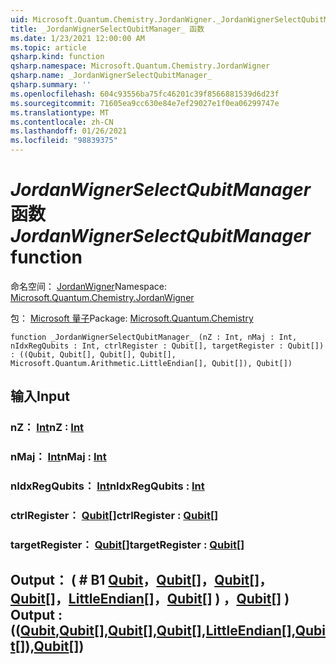 ```yaml
---
uid: Microsoft.Quantum.Chemistry.JordanWigner._JordanWignerSelectQubitManager_
title: _JordanWignerSelectQubitManager_ 函数
ms.date: 1/23/2021 12:00:00 AM
ms.topic: article
qsharp.kind: function
qsharp.namespace: Microsoft.Quantum.Chemistry.JordanWigner
qsharp.name: _JordanWignerSelectQubitManager_
qsharp.summary: ''
ms.openlocfilehash: 604c93556ba75fc46201c39f8566881539d6d23f
ms.sourcegitcommit: 71605ea9cc630e84e7ef29027e1f0ea06299747e
ms.translationtype: MT
ms.contentlocale: zh-CN
ms.lasthandoff: 01/26/2021
ms.locfileid: "98839375"
---
```

# <a name="_jordanwignerselectqubitmanager_-function"></a><span data-ttu-id="f5efd-102">_JordanWignerSelectQubitManager_ 函数</span><span class="sxs-lookup"><span data-stu-id="f5efd-102">_JordanWignerSelectQubitManager_ function</span></span>

<span data-ttu-id="f5efd-103">命名空间： [JordanWigner](xref:Microsoft.Quantum.Chemistry.JordanWigner)</span><span class="sxs-lookup"><span data-stu-id="f5efd-103">Namespace: [Microsoft.Quantum.Chemistry.JordanWigner](xref:Microsoft.Quantum.Chemistry.JordanWigner)</span></span>

<span data-ttu-id="f5efd-104">包： [Microsoft 量子](https://nuget.org/packages/Microsoft.Quantum.Chemistry)</span><span class="sxs-lookup"><span data-stu-id="f5efd-104">Package: [Microsoft.Quantum.Chemistry](https://nuget.org/packages/Microsoft.Quantum.Chemistry)</span></span>




```qsharp
function _JordanWignerSelectQubitManager_ (nZ : Int, nMaj : Int, nIdxRegQubits : Int, ctrlRegister : Qubit[], targetRegister : Qubit[]) : ((Qubit, Qubit[], Qubit[], Qubit[], Microsoft.Quantum.Arithmetic.LittleEndian[], Qubit[]), Qubit[])
```


## <a name="input"></a><span data-ttu-id="f5efd-105">输入</span><span class="sxs-lookup"><span data-stu-id="f5efd-105">Input</span></span>

### <a name="nz--int"></a><span data-ttu-id="f5efd-106">nZ： [Int](xref:microsoft.quantum.lang-ref.int)</span><span class="sxs-lookup"><span data-stu-id="f5efd-106">nZ : [Int](xref:microsoft.quantum.lang-ref.int)</span></span>




### <a name="nmaj--int"></a><span data-ttu-id="f5efd-107">nMaj： [Int](xref:microsoft.quantum.lang-ref.int)</span><span class="sxs-lookup"><span data-stu-id="f5efd-107">nMaj : [Int](xref:microsoft.quantum.lang-ref.int)</span></span>




### <a name="nidxregqubits--int"></a><span data-ttu-id="f5efd-108">nIdxRegQubits： [Int](xref:microsoft.quantum.lang-ref.int)</span><span class="sxs-lookup"><span data-stu-id="f5efd-108">nIdxRegQubits : [Int](xref:microsoft.quantum.lang-ref.int)</span></span>




### <a name="ctrlregister--qubit"></a><span data-ttu-id="f5efd-109">ctrlRegister： [Qubit](xref:microsoft.quantum.lang-ref.qubit)[]</span><span class="sxs-lookup"><span data-stu-id="f5efd-109">ctrlRegister : [Qubit](xref:microsoft.quantum.lang-ref.qubit)[]</span></span>




### <a name="targetregister--qubit"></a><span data-ttu-id="f5efd-110">targetRegister： [Qubit](xref:microsoft.quantum.lang-ref.qubit)[]</span><span class="sxs-lookup"><span data-stu-id="f5efd-110">targetRegister : [Qubit](xref:microsoft.quantum.lang-ref.qubit)[]</span></span>





## <a name="output--qubitqubitqubitqubitlittleendianqubitqubit"></a><span data-ttu-id="f5efd-111">Output： ( # B1 [Qubit](xref:microsoft.quantum.lang-ref.qubit)，[Qubit](xref:microsoft.quantum.lang-ref.qubit)[]，[Qubit](xref:microsoft.quantum.lang-ref.qubit)[]，[Qubit](xref:microsoft.quantum.lang-ref.qubit)[]，[LittleEndian](xref:Microsoft.Quantum.Arithmetic.LittleEndian)[]，[Qubit](xref:microsoft.quantum.lang-ref.qubit)[] ) ，[Qubit](xref:microsoft.quantum.lang-ref.qubit)[] ) </span><span class="sxs-lookup"><span data-stu-id="f5efd-111">Output : (([Qubit](xref:microsoft.quantum.lang-ref.qubit),[Qubit](xref:microsoft.quantum.lang-ref.qubit)[],[Qubit](xref:microsoft.quantum.lang-ref.qubit)[],[Qubit](xref:microsoft.quantum.lang-ref.qubit)[],[LittleEndian](xref:Microsoft.Quantum.Arithmetic.LittleEndian)[],[Qubit](xref:microsoft.quantum.lang-ref.qubit)[]),[Qubit](xref:microsoft.quantum.lang-ref.qubit)[])</span></span>

